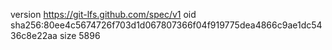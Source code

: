 version https://git-lfs.github.com/spec/v1
oid sha256:80ee4c5674726f703d1d067807366f04f919775dea4866c9ae1dc5436c8e22aa
size 5896
